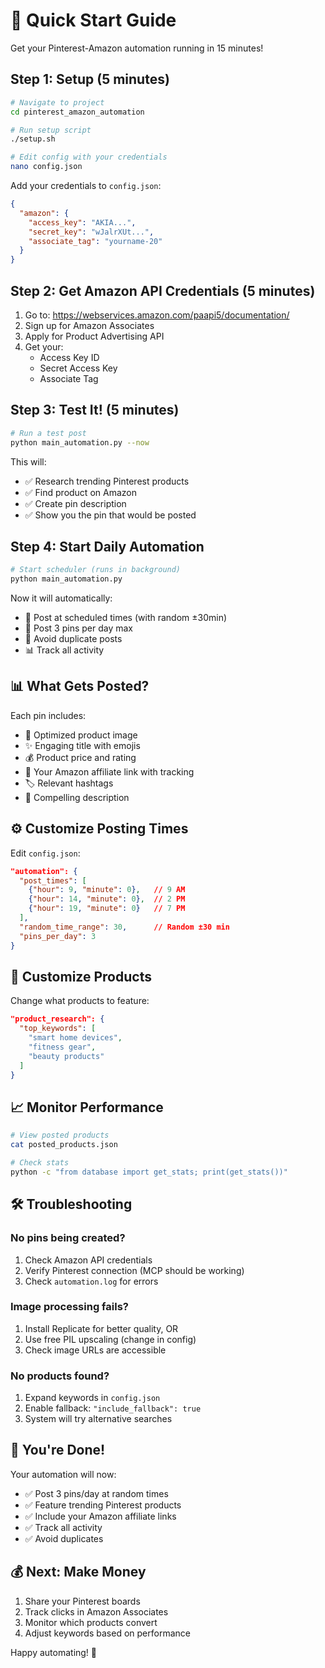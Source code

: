 # 🚀 Quick Start Guide

Get your Pinterest-Amazon automation running in 15 minutes!

## Step 1: Setup (5 minutes)

```bash
# Navigate to project
cd pinterest_amazon_automation

# Run setup script
./setup.sh

# Edit config with your credentials
nano config.json
```

Add your credentials to `config.json`:

```json
{
  "amazon": {
    "access_key": "AKIA...",
    "secret_key": "wJalrXUt...",
    "associate_tag": "yourname-20"
  }
}
```

## Step 2: Get Amazon API Credentials (5 minutes)

1. Go to: https://webservices.amazon.com/paapi5/documentation/
2. Sign up for Amazon Associates
3. Apply for Product Advertising API
4. Get your:
   - Access Key ID
   - Secret Access Key  
   - Associate Tag

## Step 3: Test It! (5 minutes)

```bash
# Run a test post
python main_automation.py --now
```

This will:
- ✅ Research trending Pinterest products
- ✅ Find product on Amazon
- ✅ Create pin description
- ✅ Show you the pin that would be posted

## Step 4: Start Daily Automation

```bash
# Start scheduler (runs in background)
python main_automation.py
```

Now it will automatically:
- 📅 Post at scheduled times (with random ±30min)
- 🎯 Post 3 pins per day max
- 🔄 Avoid duplicate posts
- 📊 Track all activity

## 📊 What Gets Posted?

Each pin includes:
- 📸 Optimized product image
- ✨ Engaging title with emojis
- 💰 Product price and rating
- 🔗 Your Amazon affiliate link with tracking
- 🏷️ Relevant hashtags
- 📝 Compelling description

## ⚙️ Customize Posting Times

Edit `config.json`:

```json
"automation": {
  "post_times": [
    {"hour": 9, "minute": 0},   // 9 AM
    {"hour": 14, "minute": 0},  // 2 PM  
    {"hour": 19, "minute": 0}   // 7 PM
  ],
  "random_time_range": 30,      // Random ±30 min
  "pins_per_day": 3
}
```

## 🎯 Customize Products

Change what products to feature:

```json
"product_research": {
  "top_keywords": [
    "smart home devices",
    "fitness gear",
    "beauty products"
  ]
}
```

## 📈 Monitor Performance

```bash
# View posted products
cat posted_products.json

# Check stats
python -c "from database import get_stats; print(get_stats())"
```

## 🛠️ Troubleshooting

### No pins being created?

1. Check Amazon API credentials
2. Verify Pinterest connection (MCP should be working)
3. Check `automation.log` for errors

### Image processing fails?

1. Install Replicate for better quality, OR
2. Use free PIL upscaling (change in config)
3. Check image URLs are accessible

### No products found?

1. Expand keywords in `config.json`
2. Enable fallback: `"include_fallback": true`
3. System will try alternative searches

## 🎉 You're Done!

Your automation will now:
- ✅ Post 3 pins/day at random times
- ✅ Feature trending Pinterest products
- ✅ Include your Amazon affiliate links
- ✅ Track all activity
- ✅ Avoid duplicates

## 💰 Next: Make Money

1. Share your Pinterest boards
2. Track clicks in Amazon Associates
3. Monitor which products convert
4. Adjust keywords based on performance

Happy automating! 🚀

